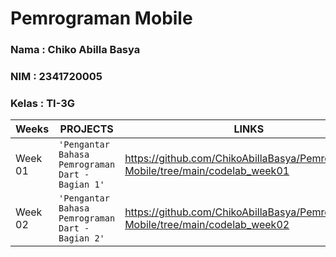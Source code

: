 # Pemrograman Mobile

### Nama : Chiko Abilla Basya
### NIM : 2341720005
### Kelas : TI-3G

|Weeks           |PROJECTS                         |LINKS                        |
|----------------|---------------------------------|-----------------------------|
|Week 01         |`'Pengantar Bahasa Pemrograman Dart - Bagian 1'`|https://github.com/ChikoAbillaBasya/Pemrograman-Mobile/tree/main/codelab_week01                         
|Week 02         |`'Pengantar Bahasa Pemrograman Dart - Bagian 2'`|https://github.com/ChikoAbillaBasya/Pemrograman-Mobile/tree/main/codelab_week02                         
